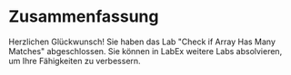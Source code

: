 # Zusammenfassung

Herzlichen Glückwunsch! Sie haben das Lab "Check if Array Has Many Matches" abgeschlossen. Sie können in LabEx weitere Labs absolvieren, um Ihre Fähigkeiten zu verbessern.
